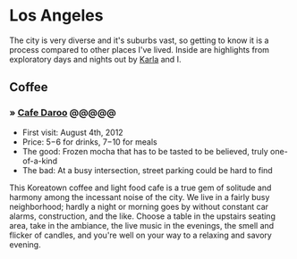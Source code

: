 # Los Angeles

The city is very diverse and it's suburbs vast, so getting to know it is a process compared to other places I've lived. Inside are highlights from exploratory days and nights out by [Karla](/who/karla) and I.

## Coffee

### &raquo; [Cafe Daroo](http://www.yelp.com/biz/cafe-daroo-los-angeles) <span class="stars">@@@@@</span>

* First visit: August 4th, 2012
* Price: $5-$6 for drinks, $7-$10 for meals
* The good: Frozen mocha that has to be tasted to be believed, truly one-of-a-kind
* The bad: At a busy intersection, street parking could be hard to find

This Koreatown coffee and light food cafe is a true gem of solitude and harmony among the incessant noise of the city. We live in a fairly busy neighborhood; hardly a night or morning goes by without constant car alarms, construction, and the like. Choose a table in the upstairs seating area, take in the ambiance, the live music in the evenings, the smell and flicker of candles, and you're well on your way to a relaxing and savory evening.
